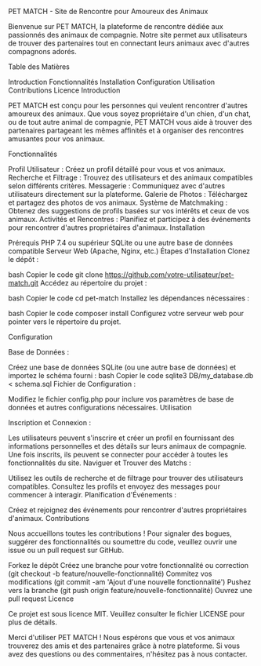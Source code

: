 PET MATCH - Site de Rencontre pour Amoureux des Animaux

Bienvenue sur PET MATCH, la plateforme de rencontre dédiée aux passionnés des animaux de compagnie. Notre site permet aux utilisateurs de trouver des partenaires tout en connectant leurs animaux avec d'autres compagnons adorés.

Table des Matières

Introduction
Fonctionnalités
Installation
Configuration
Utilisation
Contributions
Licence
Introduction

PET MATCH est conçu pour les personnes qui veulent rencontrer d'autres amoureux des animaux. Que vous soyez propriétaire d'un chien, d'un chat, ou de tout autre animal de compagnie, PET MATCH vous aide à trouver des partenaires partageant les mêmes affinités et à organiser des rencontres amusantes pour vos animaux.

Fonctionnalités

Profil Utilisateur : Créez un profil détaillé pour vous et vos animaux.
Recherche et Filtrage : Trouvez des utilisateurs et des animaux compatibles selon différents critères.
Messagerie : Communiquez avec d'autres utilisateurs directement sur la plateforme.
Galerie de Photos : Téléchargez et partagez des photos de vos animaux.
Système de Matchmaking : Obtenez des suggestions de profils basées sur vos intérêts et ceux de vos animaux.
Activités et Rencontres : Planifiez et participez à des événements pour rencontrer d'autres propriétaires d'animaux.
Installation

Prérequis
PHP 7.4 ou supérieur
SQLite ou une autre base de données compatible
Serveur Web (Apache, Nginx, etc.)
Étapes d'Installation
Clonez le dépôt :

bash
Copier le code
git clone https://github.com/votre-utilisateur/pet-match.git
Accédez au répertoire du projet :

bash
Copier le code
cd pet-match
Installez les dépendances nécessaires :

bash
Copier le code
composer install
Configurez votre serveur web pour pointer vers le répertoire du projet.

Configuration

Base de Données :

Créez une base de données SQLite (ou une autre base de données) et importez le schéma fourni :
bash
Copier le code
sqlite3 DB/my_database.db < schema.sql
Fichier de Configuration :

Modifiez le fichier config.php pour inclure vos paramètres de base de données et autres configurations nécessaires.
Utilisation

Inscription et Connexion :

Les utilisateurs peuvent s'inscrire et créer un profil en fournissant des informations personnelles et des détails sur leurs animaux de compagnie.
Une fois inscrits, ils peuvent se connecter pour accéder à toutes les fonctionnalités du site.
Naviguer et Trouver des Matchs :

Utilisez les outils de recherche et de filtrage pour trouver des utilisateurs compatibles.
Consultez les profils et envoyez des messages pour commencer à interagir.
Planification d'Événements :

Créez et rejoignez des événements pour rencontrer d'autres propriétaires d'animaux.
Contributions

Nous accueillons toutes les contributions ! Pour signaler des bogues, suggérer des fonctionnalités ou soumettre du code, veuillez ouvrir une issue ou un pull request sur GitHub.

Forkez le dépôt
Créez une branche pour votre fonctionnalité ou correction (git checkout -b feature/nouvelle-fonctionnalité)
Commitez vos modifications (git commit -am 'Ajout d'une nouvelle fonctionnalité')
Pushez vers la branche (git push origin feature/nouvelle-fonctionnalité)
Ouvrez une pull request
Licence

Ce projet est sous licence MIT. Veuillez consulter le fichier LICENSE pour plus de détails.

Merci d'utiliser PET MATCH ! Nous espérons que vous et vos animaux trouverez des amis et des partenaires grâce à notre plateforme. Si vous avez des questions ou des commentaires, n'hésitez pas à nous contacter.
